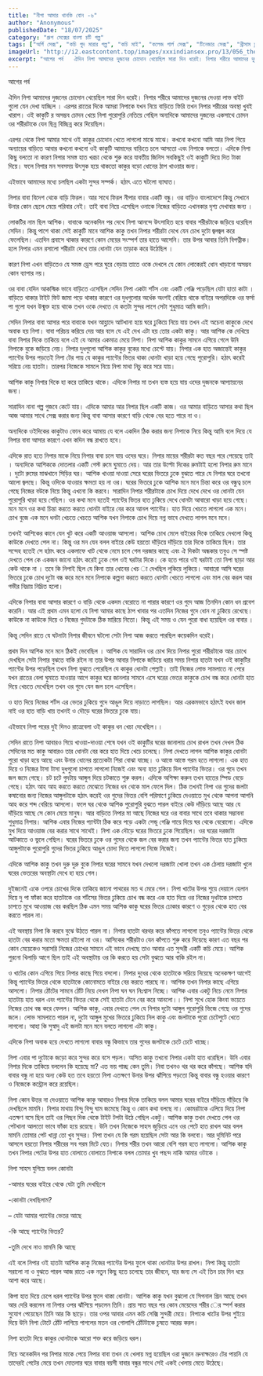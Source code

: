 ```yaml
---
title: "নীপা আমার খানকি বোন -৬"
author: "Anonymous"
publishedDate: "18/07/2025"
category: "গ্রুপ সেক্সের বাংলা চটি গল্প"
tags: ["অর্গি সেক্স", "কচি গুদ মারার গল্প", "কচি মাই", "কলেজ গার্ল সেক্স", "টিনেজার সেক্স", "থ্রীসাম চুদাচুদির গল্প", "পারিবারিক সেক্স", "ভাই বোনের চোদন কাহিনী"]
imageUrl: "http://i2.eastcontent.top/images/xxxindiansex.pro/13/056_the.jpg"
excerpt: "আগের পর্ব   ঐদিন নিপা আমাদের দুজনের চোদোন খেয়েছিল সারা দিন ধরেই। নিপার শরীরে আমাদের দুজনের দেওয়া লাভ বাইট গুলো যেন দেখা যাচ্ছিল । এরপর রাতের দিকে আমরা নিপাকে যখন নিয়ে বাড়িতে ফিরি তখন নিপার শরীরের..."
---
```


আগের পর্ব


ঐদিন নিপা আমাদের দুজনের চোদোন খেয়েছিল সারা দিন ধরেই। নিপার শরীরে আমাদের দুজনের দেওয়া লাভ বাইট গুলো যেন দেখা যাচ্ছিল । এরপর রাতের দিকে আমরা নিপাকে যখন নিয়ে বাড়িতে ফিরি তখন নিপার শরীরের অবস্থা খুবই খারাপ। ওই কাকুটি র অসম্ভব চোদন খেয়ে নিপা পুরোপুরি নেতিয়ে গেছিল অন্যদিকে আমাদের দুজনের একসাথে চোদন ওর শরীরটাকে যেন ছিন্ন বিচ্ছিন্ন করে দিয়েছিল।

এরপর থেকে নিপা আমার সাথে ওই কাকুর চোদোন খেতে লাগলো মাঝে মাঝে। কখনো কখনো আমি আর নিপা গিয়ে অন্যায়ের বাড়িতে আবার কখনো কখনো ওই কাকুটি আমাদের বাড়িতে চলে আসতো এবং নিপাকে বলতো। এদিকে নিপা কিছু বলতো না কারণ নিপার সমস্ত হাত খরচা থেকে শুরু করে যাবতীয় জিনিস সবকিছুই ওই কাকুটি দিয়ে দিত টাকা দিয়ে। ফলে নিপার মন সবসময় উৎসুক হয়ে থাকতো কাকুর বড়ো ধোনের ঠাপ খাওয়ার জন্য।

এইভাবে আমাদের মধ্যে চলছিল একটা সুন্দর সম্পর্ক। হঠাৎ এতে ঘটলো ব্যাঘাত।

নিপার বাবা বিদেশ থেকে বাড়ি ফিরল। আর সাথে ফিরল নীপার বাবার একটি বন্ধু। ওর বাড়িও বাংলাদেশে কিন্তু সেখানে উনার কোন ছেলে মেয়ে পরিবার নেই। তাই বাবা নিয়ে এসেছিল ওনাকে নিজের বাড়িতে এখানকার দৃশ্য দেখাবার জন্য ।

লোকটির নাম ছিল আশিক। বাবাকে অনেকদিন পর দেখে নিপা আনন্দে উৎসাহিত হয়ে বাবার শরীরটাকে জড়িয়ে ধরেছিল সেদিন। কিন্তু পাশে থাকা সেই কাকুটি মানে আশিক কাকু তখন নিপার শরীরটা দেখে যেন চোখ দুটো জ্বলজ্বল করে ফেলেছিল। এতদিন প্রবাসে থাকার কারণে কোন মেয়ের সংস্পর্শ তার হাতে আসেনি। তার উপর আবার তিনি বিপত্নীক। হলে নিপার এমন রসালো শরীরটা দেখে তার ধোনটা যেন তাড়াক করে উঠেছিল ।

কারণ নিপা এখন বাড়িতেও যে সমস্ত ড্রেস পরে ঘুরে বেড়ায় তাতে ওকে দেখলে যে কোন লোকেরই ধোন খাড়ানো অসম্ভব কোন ব্যাপার নয়।

ওর বাবা যেদিন আকস্মিক ভাবে বাড়িতে এসেছিল সেদিন নিপা একটা শর্টস এবং একটি গেঞ্জি পড়েছিল যেটা হাতা কাটা । বাড়িতে থাকার টাইট ফিট জামা পড়ে থাকার কারণে ওর দুধগুলোর অর্ধেক অংশই বেরিয়ে থাকে বাইরে অপরদিকে ওর ফর্সা পা গুলো যখন উন্মুক্ত হয়ে থাকে তখন ওকে দেখতে যে কতটা সুন্দর লাগে সেটা শুধুমাত্র আমি জানি।

সেদিন নিপার বাবা আসার পরে বাবাকে যখন আহ্লাদে আটখানা হয়ে ঘরে ঢুকিয়ে নিয়ে যায় তখন এই অচেনা কাকুকে দেখে অবাক হয় নিপা। বাবা পরিচয় করিয়ে দেয় আর বলে যে এই দেখ এটা হয় তোর একটা কাকু। আর আশিক কে দেখিয়ে বাবা নিপার দিকে তাকিয়ে বলে এই যে আমার একমাত্র মেয়ে নিপা। নিপা আশিক কাকুর সামনে এগিয়ে গেলে উনি নিপাকে বুকে জড়িয়ে নেয়। নিপার দুধগুলো আশিক কাকুর বুকের মধ্যে চেপ্টে যায়। নিপার এক হাত অজান্তেই কাকুর প্যান্টের উপর পড়তেই নিপা টের পায় যে কাকুর প্যান্টের ভিতর থাকা ধোনটা খাড়া হয়ে গেছে পুরোপুরি। হঠাৎ করেই সরিয়ে নেয় হাতটা। তারপর নিজেকে সামলে নিয়ে নিপা মাথা নিচু করে সরে যায়।

আশিক কাকু নিপার দিকে হা করে তাকিয়ে থাকে। এদিকে নিপার মা তখন ব্যস্ত হয়ে যায় ওদের দুজনকে আপ্যায়নের জন্য।

সারাদিন নানা গল্প গুজবে কেটে যায়। এদিকে আমার আর নিপার ছিল একটি কাজ। ওর আমার বাড়িতে আসার কথা ছিল আজ আমার সাথে সেক্স করার জন্য কিন্তু বাবা আসার কারণে বাড়ি থেকে বের হতে পারে না ও।

অন্যদিকে ওইদিকের কাকুটাও ফোন করে আমায় যে বলে একদিন ঠিক করার জন্য নিপাকে নিয়ে কিন্তু আমি বলে দিয়ে যে নিপার বাবা আসার কারণে এখন কদিন বন্ধ রাখতে হবে।

এদিকে রাত হতে নিপার মাকে নিয়ে নিপার বাবা চলে যায় ওদের ঘরে। নিপার মায়ের শরীরটা কত বছর পরে পেয়েছে তাই । অন্যদিকে আশিককে দোতলার একটি গেস্ট রুমে ঘুমাতে দেয়। আর তার উল্টো দিকের রুমটাই হলো নিপার রুম মানে । দুটো রুমের মাঝখানে সিড়ির ঘর। আশিক খাওয়া দাওয়া সেরে ঘরের ভিতরে ঢুকে বুঝতে পারে যে নিপার ঘরে তখনো আলো জ্বলছে। কিন্তু ওদিকে যাওয়ার ক্ষমতা হয় না ওর। ঘরের ভিতরে ঢুকে আশিক মনে মনে চিন্তা করে ওর বন্ধুত্ব চলে গেছে নিজের বউকে নিয়ে কিন্তু এখনো কি করবে। সারাদিন নিপার শরীরটাকে চোখ দিয়ে দেখে দেখে ওর ধোনটা যেন পুরোপুরি খাড়া হয়ে গেছিল। ওর কথা মনে হতেই প্যান্টের ভিতর হাত ঢুকিয়ে দেখে ধোনটা আবারো খাড়া হয়ে গেছে। মনে মনে ওর কথা চিন্তা করতে করতে ধোনটা বাইরে বের করে আনল প্যান্টের। হাত দিয়ে খেচতে লাগলো এক মনে। চোখ বুজে এক মনে ধনটা খেচতে খেচতে আশিক যখন নিপাকে চোখ দিয়ে নগ্ন ভাবে দেখতে লাগল মনে মনে।

তখনই আশিকের কানে যেন খুট করে একটি আওয়াজ আসলো। আশিক চোখ মেলে বাইরের দিকে তাকিয়ে দেখলো কিন্তু কাউকে দেখতে পেল না। কিন্তু ওর মন যেন বলল বাইরে কেউ হয়তো দাঁড়িয়ে দাঁড়িয়ে তার দিকে তাকিয়ে ছিল। তার সন্দেহ হতেই সে হঠাৎ করে একলাফে খাট থেকে নেমে চলে গেল দরজার কাছে এবং ঐ দিকটা অন্ধকার তবুও সে স্পষ্ট দেখতে পেল কে একজন জানো হঠাৎ করেই ঢুকে গেল ওই ঘরটার দিকে। কে হতে পারে ওই ঘরটাই তো নিপা ছাড়া আর কেউ থাকে না । তবে কি নিপাই ছিল যে কিনা তার ধোনের খেচ া দেখছিল লুকিয়ে লুকিয়ে। আবারো আসি ঘরের ভিতরে ঢুকে চোখ দুটো বন্ধ করে মনে মনে নিপাকে কল্পনা করতে করতে ধোনটা খেচতে লাগলো এবং মাল বের করল আর গভীর নিদ্রায় নিদ্রিত হলো।

এদিকে নিপার বাবা আসার কারণে ও বাড়ি থেকে একদম বেরোতে না পারার কারণে ওর গুদে আজ তিনদিন কোন ধন প্রবেশ করেনি। আর এই প্রথম এমন হলো যে নিপা আমার কাছে ঠাপ খাবার পর এতদিন নিজের গুদে ধোন না ঢুকিয়ে রেখেছে। কাউকে না কাউকে দিয়ে ও নিজের গুদটাকে ঠিক মারিয়ে নিতো। কিন্তু এই সময় ও যেন পুরো বাধা হয়েছিল ওর বাবার ।

কিন্তু সেদিন রাতে যে ঘটনাটা নিপার জীবনে ঘটলো সেটা নিপা আজ করতে পারছিল কয়েকদিন ধরেই।

প্রথম দিন আশিক মনে মনে ঠিকই ভেবেছিল । আশিক যে সারাদিন ওর চোখ দিয়ে নিপার পুরো শরীরটাকে আর চোখে দেখছিল সেটা নিপার বুঝতে বাকি রইল না তার উপর আবার নিপাকে জড়িয়ে ধরার সময় নিপার হাতটা যখন ওই কাকুটির প্যান্টের উপর পড়েছিল তখন নিপা বুঝতে পেরেছিল যে কাকুর ধোনটা পেল্লাই। তাই নিজের লোভ সামলাতে না পেরে যখন রাতের বেলা ঘুমাতে যাওয়ার আগে কাকুর ঘরে জানলার সামনে এসে ঘরের ভেতর কাকুকে চোখ বন্ধ করে ধোনটা হাত দিয়ে খেচতে দেখেছিল তখন ওর গুদে যেন জল চলে এসেছিল।

ও হাত দিয়ে নিজের শর্টস এর ভেতর ঢুকিয়ে গুদে আঙুল দিয়ে নাড়াতে লাগছিল। আর এরকমভাবে হঠাৎই যখন জাল নাই ওর হাত বাড়ি খায় তখনই ও দৌড়ে ঘরের ভিতরে ঢুকে যায়।

এইভাবে নিপা পরের দুই দিনও রাত্রেবেলা ওই কাকুর ধন খেচা দেখেছিল।।

সেদিন রাতে নিপা আবারও গিয়ে খাওয়া-দাওয়া শেষে যখন ওই কাকুটির ঘরের জানালায় চোখ রাখল তখন দেখল ঠিক সেদিনের মত কাকু আবারও তার ধোনটা বের করে হাত দিয়ে খেচে চলেছে। নিপা দেখতে লাগল আশিক কাকুর ধোনটা পুরো খাড়া হয়ে আছে এবং উনার ধোনের প্রত্যেকটা শিরা বোঝা যাচ্ছে। ও আস্তে আস্তে গরম হতে লাগলো। এক হাত দিয়ে ও নিজের টাসা টাসা দুধগুলো চাপতে লাগলো নিজেই এবং অন্য হাত ঢুকিয়ে দিল প্যান্টের ভিতর। ওর গুদে তখন জল জমে গেছে। চট চটে গুদটায় আঙ্গুল দিয়ে চটকাতে শুরু করল। এদিকে অশিক্ষা করুন তখন হাতের স্পিড বেড়ে গেছে। হঠাৎ আহ আহ করতে করতে মেঝেতে নিজের ধন থেকে মাল ফেলে দিল। ঠিক তখনই নিপা ওর গুদের জলটা কষানোর জন্য নিজের আঙ্গুলটাকে হঠাৎ করেই ওর গুদের ভিতর বেশি পরিমাণে ঢুকিয়ে দেওয়াতে মুখ থেকে আপনা আপনি আহ করে শব্দ বেরিয়ে আসলো। ফলে ঘর থেকে আশিক পুরোপুরি বুঝতে পারল বাইরে কেউ দাঁড়িয়ে আছে আর যে দাঁড়িয়ে আছে সে কোন মেয়ে মানুষ। আর বাড়িতে নিপার মা আছে নিজের ঘরে ওর বাবার সাথে তবে থাকার সম্ভাবনা শুধুমাত্র নিপার। আশিক এবার নিজের প্যান্টটা ঠিক করে পড়ে একটা সেন্ডু গেঞ্জি গায়ে দিয়ে ঘর থেকে বেরোলো। এদিকে মুখ দিয়ে আওয়াজ বের করার সাথে সাথেই। নিপা এক দৌড়ে ঘরের ভিতরে ঢুকে গিয়েছিল। ওর ঘরের দরজাটা আটকাতে ও ভুলে গেছিল। ঘরের ভিতরে ঢুকে ওর গুদের থেকে জল বের করার জন্য তখন প্যান্টের ভিতর হাত ঢুকিয়ে আঙ্গুলটাকে পুরোপুরি গুদের ভিতর ঢুকিয়ে আঙুল চোদা দিতে লাগলো নিজে নিজেই।

এদিকে আশিক কাকু তখন দুরু দুরু বুকে নিপার ঘরের সামনে যখন দেখলো দরজাটা খোলা তখন এক ঠেলায় দরজাটা খুলে ঘরের ভেতরের অবস্থাটা দেখে হা হয়ে গেল।

দুইজনেই একে ওপরে চোখের দিকে তাকিয়ে জানো পাথরের মত থ মেরে গেল। নিপা খাটের উপর শুয়ে দেয়ালে হেলান দিয়ে দু পা ফাঁকা করে হাতটাকে ওর শর্টসের ভিতর ঢুকিয়ে চোখ বন্ধ করে এক হাত দিয়ে ওর নিজের দুধটাকে চাপতে চাপতে মুখে আওয়াজ বের করছিল ঠিক এমন সময় আশিক কাকু ঘরের ভিতর ঢোকার কারণে ও গুড়ের থেকে হাত বের করতে পারল না।

এই অবস্থায় নিপা কি করবে বুঝে উঠতে পারল না। নিপার হাতটা থরথর করে কাঁপতে লাগলো তবুও প্যান্টের ভিতর থেকে হাতটা বের করার মতো ক্ষমতা রইলো না ওর। আসিকের শরীরটাও যেন কাঁপতে শুরু করে দিয়েছে কারণ এত বছর পর কোন মেয়েকেও সরাসরি নিজের চোখের সামনে এই ভাবে দেখছে তাও আবার এত সুন্দরী একটি কচি মেয়ে। আশিক পুরনো খিলাড়ি আগে ছিল তাই এই অবস্থাটায় ওর কি করতে হয় সেটা বুঝতে আর বাকি রইল না।

ও খাটের কোন এগিয়ে গিয়ে নিপার কাছে গিয়ে বসলো। নিপার দুধের থেকে হাতটাকে সরিয়ে নিয়েছে অনেকক্ষণ আগেই কিন্তু প্যান্টের ভিতর থেকে হাতটাকে কোনোমতে বাইরে বের করতে পারছে না। আশিক তখন নিপার কাছে এগিয়ে আসলো। নিপার ঠোঁটের সামনে ঠোঁট নিয়ে দেখল নিপা ঘন ঘন নিঃশ্বাস নিচ্ছে। আশিক এবার একটু নিচে নেমে নিপার হাতটায় হাত ধরল এবং প্যান্টের ভিতর থেকে সেই হাতটা টেনে বের করে আনলো।। নিপা সুখে হোক কিংবা ভয়েতে নিজের চোখ বন্ধ করে ফেলল। আশিক কাকু, এবার দেখতে পেল যে নিপার দুটো আঙ্গুল পুরোপুরি ভিজে গেছে ওর গুদের জলে। লোভ সামলাতে পারল না, দুটো আঙ্গুল মুখের ভিতরে ঢুকিয়ে নিল কাকু এবং জলটাকে পুরো চেটেপুটে খেতে লাগলো। আহা কি সুস্বাদু এই জলটা মনে মনে বলতে লাগলো এটা কাকু।

এদিকে নিপা অবাক হয়ে দেখতে লাগলো বাবার বন্ধু কিভাবে তার গুদের জলটাকে চেটে চেটে খাচ্ছে।

নিপা এবার পা দুটোকে জড়ো করে সুন্দর করে বসে পড়ল। অসিত কাকু তখনো নিপার একটা হাত ধরেছিল। উনি এবার নিপার দিকে তাকিয়ে বললেন কি হয়েছে মা? এত ভয় পাচ্ছ কেন তুমি। নিবা তখনও থর থর করে কাঁপছে। আশিক যদি বাবার বন্ধু না হয়ে অন্য কেউ হত তবে হয়তো নিপা এতক্ষণে উনার উপর ঝাঁপিয়ে পড়তো কিন্তু বাবার বন্ধু হওয়ার কারণে ও নিজেকে কন্ট্রোল করে রয়েছিল।

নিপা কোন উত্তর না দেওয়াতে আশিক কাকু আবারও নিপার দিকে তাকিয়ে বলল আমার ঘরের বাইরে দাঁড়িয়ে দাঁড়িয়ে কি দেখছিলে মামনি। নিপার মাথায় বিন্দু বিন্দু ঘাম জমেছে কিন্তু ও কোন কথা বলছে না। কোমরটাকে এলিয়ে দিয়ে নিপা এতক্ষণ বসে ছিল তাই ওর পিছন দিক থেকে টাইট টপটা উঠে গেছিল একটু। আশিক কাকু তখন দেখতে পেল ওর পেটখানা আলতো ভাবে ফাঁকা হয়ে রয়েছে। উনি তখন নিজেকে সাহস জুড়িয়ে এনে ওর পেটে হাত রাখল আর বলল মামনি তোমার পেট খান্না তো খুব সুন্দর। নিপা তখন যে কি গরম হয়েছিল সেটা আর কি বলবো। আর দুমিনিট পরে আসলে হয়তো নিপার শরীরের সব গরম মিটে যেত। নিপার শরীর তখন আরো বেশি গরম হতে লাগলো। আশিক কাকু তখন নিপার পেটের উপর হাত বোলাতে বোলাতে নিপাকে বলল তোমার খুব পছন্দ নাকি আমার ওটাকে ।

নিপা সাহস যুগিয়ে বলল কোনটা

-আমার ঘরের বাইরে থেকে যেটা তুমি দেখছিলে

-কোনটা দেখছিলাম?

– যেটা আমার প্যান্টের ভেতর আছে

-কি আছে প্যান্টের ভিতর?

-তুমি দেখে নাও মামনি কি আছে

এই বলে নিপার ওই হাতটা আশিক কাকু নিজের প্যান্টের উপর ফুলে থাকা ধোনটার উপর রাখল। নিপা কিন্তু হাতটা সরালো না ও বুঝতে পারল আজ রাতে এক নতুন কিছু হতে চলেছে তার জীবনে, যার জন্য সে এই তিন চার দিন ধরে আশা করে আছে।

কিপা হাত দিয়ে চেপে ধরল প্যান্টের উপর ফুলে থাকা ধোনটা। আশিক কাকু যখন বুঝলো যে সিগনাল গ্রিন আছে তখন আর দেরি করলেন না নিপার ওপর ঝাঁপিয়ে পড়লেন তিনি। প্রায় সাত বছর পর কোন মেয়েদের শরীর ের স্পর্শ করার সুযোগ পেয়েছেন তিনি আর কি ছাড়ে। তার ওপর আবার এমন কচি সেক্সি সুন্দরী মেয়ে। নিপাকে খাটের উপর শুইয়ে দিয়ে উনি নিপা টোটে ঠোঁট লাগিয়ে পাগলের মতন ওর গোলাপি ঠোঁটটাকে চুষতে আরম্ভ করল।

নিপা হাতটা দিয়ে কাকুর ধোনটাকে আরো শক্ত করে জড়িয়ে ধরল।

নিচে অনেকদিন পর নিপার মাকে পেয়ে নিপার বাবা তখন যে খেলায় মগ্ন হয়েছিল ওরা দুজনে ভ্রুনাক্ষরেও টের পায়নি যে তাদেরই পেটের মেয়ে তখন দোতলার ঘরে বাবার বয়সী বাবার বন্ধুর সাথে সেই একই খেলায় মেতে উঠেছে।
